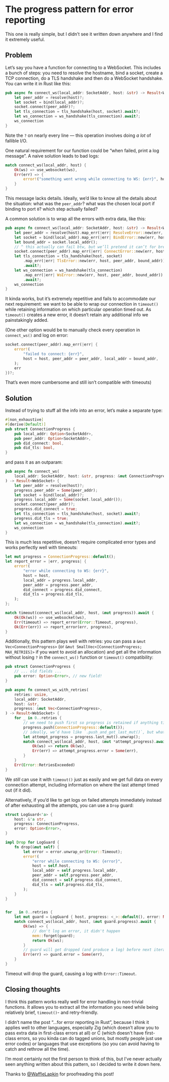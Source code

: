 # The progress pattern for error reporting

This one is really simple, but I didn’t see it written down anywhere and I find it extremely useful.

## Problem

Let’s say you have a function for connecting to a WebSocket. This includes a bunch of steps:
you need to resolve the hostname, bind a socket, create a TCP connection, do a TLS handshake
and then do a WebSocket handshake. You can write it in Rust like this:

```rust
pub async fn connect_ws(local_addr: SocketAddr, host: &str) -> Result<WebSocket> {
    let peer_addr = resolve(host)?;
    let socket = bind(local_addr)?;
    socket.connect(peer_addr)?;
    let tls_connection = tls_handshake(host, socket).await?;
    let ws_connection = ws_handshake(tls_connection).await?;
    ws_connection
}
```

Note the `?` on nearly every line — this operation involves doing _a lot_ of fallible I/O.

One natural requirement for our function could be “when failed, print a log message”.
A naive solution leads to bad logs:

```rust
match connect_ws(local_addr, host) {
    Ok(ws) => use_websocket(ws),
    Err(err) => {
        error!("something went wrong while connecting to WS: {err}", host = host);
    }
}
```

This message lacks details. Ideally, we’d like to know all the details about the situation:
what was the `peer_addr`? what was the chosen local port if binding to port `0`?
which step actually failed?

A common solution is to wrap all the errors with extra data, like this:

```rust
pub async fn connect_ws(local_addr: SocketAddr, host: &str) -> Result<WebSocket> {
    let peer_addr = resolve(host).map_err(|err| ResolveError::new(err, host))?;
    let socket = bind(local_addr).map_err(|err| BindError::new(err, host, peer_addr))?;
    let bound_addr = socket.local_addr();
    // ^ this actually can fail btw, but we’ll pretend it can’t for brevity
    socket.connect(peer_addr).map_err(|err| ConnectError::new(err, host, peer_addr, bound_addr))?;
    let tls_connection = tls_handshake(host, socket)
        .map_err(|err| TlsError::new(err, host, peer_addr, bound_addr))
        .await?;
    let ws_connection = ws_handshake(tls_connection)
        .map_err(|err| WsError::new(err, host, peer_addr, bound_addr))
        .await?;
    ws_connection
}
```

It kinda works, but it’s extremely repetitive and fails to accommodate our next requirement:
we want to be able to wrap our connection in `timeout()` while retaining information on which
particular operation timed out. As `timeout()` creates a new error, it doesn’t retain
any additional info we painstakingly added.

(One other option would be to manually check every operation in `connect_ws()` and log on error:

```rust
socket.connect(peer_addr).map_err(|err| {
    error!(
        "failed to connect: {err}",
        host = host, peer_addr = peer_addr, local_addr = bound_addr,
    );
    err
})?;
```

That’s even more cumbersome and still isn’t compatible with timeouts)

## Solution

Instead of trying to stuff all the info into an error, let’s make a separate type:

```rust
#[non_exhaustive]
#[derive(Default)]
pub struct ConnectionProgress {
    pub local_addr: Option<SocketAddr>,
    pub peer_addr: Option<SocketAddr>,
    pub did_connect: bool,
    pub did_tls: bool,
}
```

and pass it as an outparam:

```rust
pub async fn connect_ws(
    local_addr: SocketAddr, host: &str, progress: &mut ConnectionProgress,
) -> Result<WebSocket> {
    let peer_addr = resolve(host)?;
    progress.peer_addr = Some(peer_addr);
    let socket = bind(local_addr)?;
    progress.local_addr = Some(socket.local_addr());
    socket.connect(peer_addr)?;
    progress.did_connect = true;
    let tls_connection = tls_handshake(host, socket).await?;
    progress.did_tls = true;
    let ws_connection = ws_handshake(tls_connection).await?;
    ws_connection
}
```

This is _much_ less repetitive, doesn’t require complicated error types and works perfectly well with timeouts:

```rust
let mut progress = ConnectionProgress::default();
let report_error = |err, progress| {
    error!(
        "error while connecting to WS: {err}",
        host = host,
        local_addr = progress.local_addr,
        peer_addr = progress.peer_addr,
        did_connect = progress.did_connect,
        did_tls = progress.did_tls,
    );
};

match timeout(connect_ws(local_addr, host, &mut progress)).await {
    Ok(Ok(ws)) => use_websocket(ws),
    Err(timeout) => report_error(Error::Timeout, progress),
    Ok(Err(err)) => report_error(err, progress),
}
```

Additionally, this pattern plays well with retries: you can pass a `&mut Vec<ConnectionProgress>`
(or `&mut SmallVec<[ConnectionProgress; MAX_RETRIES]>` if you want to avoid an allocation)
and get all the information without losing `?` in the `connect_ws()` function or `timeout()` compatibility:

```rust
pub struct ConnectionProgress {
    // ... old fields ...
    pub error: Option<Error>, // new field!
}

pub async fn connect_ws_with_retries(
    retries: usize,
    local_addr: SocketAddr,
    host: &str,
    progress: &mut Vec<ConnectionProgress>,
) -> Result<WebSocket> {
    for _ in 0..retries {
        // we need to push first so progress is retained if anything times out
        progress.push(ConnectionProgress::default());
        // ideally, we’d have like `.push_and_get_last_mut()`, but whatever
        let attempt_progress = progress.last_mut().unwrap();
        match connect_ws(local_addr, host, &mut *attempt_progress).await {
            Ok(ws) => return Ok(ws),
            Err(err) => attempt_progress.error = Some(err),
        }
    }
    Err(Error::RetriesExceeded)
}
```

We _still_ can use it with `timeout()` just as easily and we get full data on every connection attempt,
including information on where the last attempt timed out (if it did).

Alternatively, if you’d like to get logs on failed attempts immediately instead of after exhausting
all the attempts, you can use a `Drop` guard:

```rust
struct LogGuard<'a> {
    host: &'a str,
    progress: ConnectionProgress,
    error: Option<Error>,
}

impl Drop for LogGuard {
    fn drop(&mut self) {
        let error = error.unwrap_or(Error::Timeout);
        error!(
            "error while connecting to WS: {error}",
            host = self.host,
            local_addr = self.progress.local_addr,
            peer_addr = self.progress.peer_addr,
            did_connect = self.progress.did_connect,
            did_tls = self.progress.did_tls,
        );
    }
}


for _ in 0..retries {
    let mut guard = LogGuard { host, progress: <_>::default(), error: None };
    match connect_ws(local_addr, host, &mut guard.progress).await {
        Ok(ws) => {
            // don't log an error, it didn't happen
            mem::forget(guard);
            return Ok(ws);
        }
        // guard will get dropped (and produce a log) before next iteration
        Err(err) => guard.error = Some(err),
    }
}
```

Timeout will drop the guard, causing a log with `Error::Timeout`.

## Closing thoughts

I think this pattern works really well for error handling in non-trivial functions.
It allows you to extract all the information you need while being relatively brief,
`timeout()`- and retry-friendly.

I didn’t name the post “...for error reporting in Rust”, because I think it applies well to other languages,
especially Zig (which doesn’t allow you to pass extra data in first-class errors at all)
or C (which doesn't have first-class errors, so you kinda can do tagged unions, but mostly people just use error codes)
or languages that use exceptions (so you can avoid having to catch and rethrow all the time).

I’m most certainly not the first person to think of this, but I’ve never actually seen anything
written about this pattern, so I decided to write it down here.

Thanks to [@WaffleLapkin] for proofreading this post!

[@WaffleLapkin]: https://github.com/WaffleLapkin/
